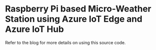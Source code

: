 # Raspberry Pi based Micro-Weather Station using Azure IoT Edge and Azure IoT Hub

Refer to the blog for more details on using this source code.
